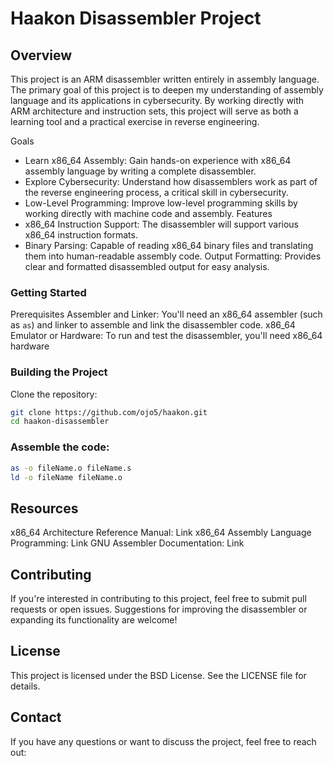 # Haakon Disassembler Project
## Overview
This project is an ARM disassembler written entirely in assembly language. The primary goal of this project is to deepen my understanding of assembly language and its applications in cybersecurity. By working directly with ARM architecture and instruction sets, this project will serve as both a learning tool and a practical exercise in reverse engineering.

Goals
* Learn x86_64 Assembly: Gain hands-on experience with x86_64 assembly language by writing a complete disassembler.
* Explore Cybersecurity: Understand how disassemblers work as part of the reverse engineering process, a critical skill in cybersecurity.
* Low-Level Programming: Improve low-level programming skills by working directly with machine code and assembly.
Features
* x86_64 Instruction Support: The disassembler will support various x86_64 instruction formats.
* Binary Parsing: Capable of reading x86_64 binary files and translating them into human-readable assembly code.
Output Formatting: Provides clear and formatted disassembled output for easy analysis.


### Getting Started
Prerequisites
Assembler and Linker: You'll need an x86_64 assembler (such as `as`) and linker to assemble and link the disassembler code.
x86_64 Emulator or Hardware: To run and test the disassembler, you'll need x86_64 hardware

### Building the Project
Clone the repository:

```sh
git clone https://github.com/ojo5/haakon.git
cd haakon-disassembler
```

### Assemble the code:

```sh
as -o fileName.o fileName.s
ld -o fileName fileName.o
```

## Resources
x86_64 Architecture Reference Manual: Link
x86_64 Assembly Language Programming: Link
GNU Assembler Documentation: Link


## Contributing
If you're interested in contributing to this project, feel free to submit pull requests or open issues. Suggestions for improving the disassembler or expanding its functionality are welcome!

## License
This project is licensed under the BSD License. See the LICENSE file for details.

## Contact
If you have any questions or want to discuss the project, feel free to reach out:
